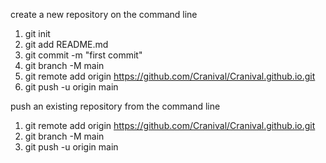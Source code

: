 create a new repository on the command line
1. git init
2. git add README.md
3. git commit -m "first commit"
4. git branch -M main
5. git remote add origin https://github.com/Cranival/Cranival.github.io.git
6. git push -u origin main

push an existing repository from the command line
1. git remote add origin https://github.com/Cranival/Cranival.github.io.git
2. git branch -M main
3. git push -u origin main
